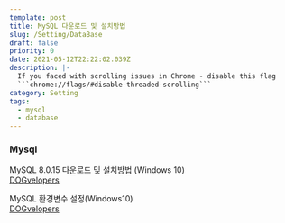 ```yaml
---
template: post
title: MySQL 다운로드 및 설치방법
slug: /Setting/DataBase
draft: false
priority: 0
date: 2021-05-12T22:22:02.039Z
description: |-
  If you faced with scrolling issues in Chrome - disable this flag 
  ```chrome://flags/#disable-threaded-scrolling```
category: Setting
tags:
  - mysql
  - database
---
```


### Mysql

MySQL 8.0.15 다운로드 및 설치방법 (Windows 10)  
[DOGvelopers](https://dog-developers.tistory.com/20)

MySQL 환경변수 설정(Windows10)  
[DOGvelopers](https://dog-developers.tistory.com/21)
